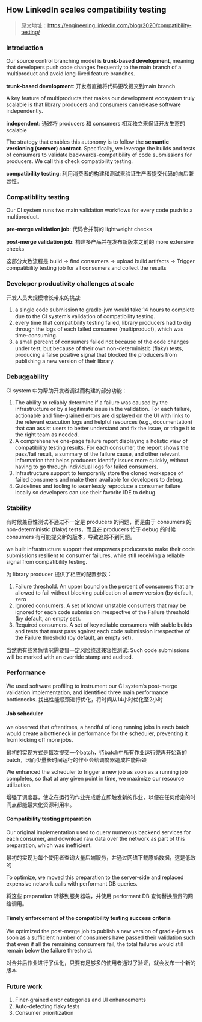 ## How LinkedIn scales compatibility testing
> 原文地址：<https://engineering.linkedin.com/blog/2020/compatibility-testing/>

### Introduction

Our source control branching model is **trunk-based development**, meaning that developers push code changes frequently to the main branch of a multiproduct and avoid long-lived feature branches. 

**trunk-based development**: 开发者直接将代码更改提交到main branch

A key feature of multiproducts that makes our development ecosystem truly scalable is that library producers and consumers can release software independently. 

**independent**: 通过将 producers 和 consumers 相互独立来保证开发生态的 scalable

The strategy that enables this autonomy is to follow the **semantic versioning (semver) contract**. Specifically, we leverage the builds and tests of consumers to validate backwards-compatibility of code submissions for producers. We call this check compatibility testing.

**compatibility testing**: 利用消费者的构建和测试来验证生产者提交代码的向后兼容性。

### Compatibility testing

Our CI system runs two main validation workflows for every code push to a multiproduct.

**pre-merge validation job**: 代码合并前的 lightweight checks

**post-merge validation job**: 构建多产品并在发布新版本之前的 more extensive checks

这部分大致流程是 build -> find consumers -> upload build artifacts -> Trigger compatibility testing job for all consumers and collect the results

### Developer productivity challenges at scale

开发人员大规模增长带来的挑战:
1.  a single code submission to gradle-jvm would take 14 hours to complete due to the CI system’s validation of compatibility testing.
2.  every time that compatibility testing failed, library producers had to dig through the logs of each failed consumer (multiproduct), which was time-consuming.
3.  a small percent of consumers failed not because of the code changes under test, but because of their own non-deterministic (flaky) tests, producing a false positive signal that blocked the producers from publishing a new version of their library.

### Debuggability
CI system 中为帮助开发者调试而构建的部分功能：

1. The ability to reliably determine if a failure was caused by the infrastructure or by a legitimate issue in the validation. For each failure, actionable and fine-grained errors are displayed on the UI with links to the relevant execution logs and helpful resources (e.g., documentation) that can assist users to better understand and fix the issue, or triage it to the right team as needed.
2. A comprehensive one-page failure report displaying a holistic view of compatibility testing results. For each consumer, the report shows the pass/fail result, a summary of the failure cause, and other relevant information that helps producers identify issues more quickly, without having to go through individual logs for failed consumers.
3. Infrastructure support to temporarily store the cloned workspace of failed consumers and make them available for developers to debug.
4. Guidelines and tooling to seamlessly reproduce a consumer failure locally so developers can use their favorite IDE to debug.

### Stability

有时候兼容性测试不通过不一定是 producers 的问题，而是由于 consumers 的 non-deterministic (flaky) tests，而且在 producers 忙于 debug 的时候 consumers 有可能提交新的版本，导致追踪不到问题。

we built infrastructure support that empowers producers to make their code submissions resilient to consumer failures, while still receiving a reliable signal from compatibility testing.

为 library producer 提供了相应的配置参数：
1. Failure threshold. An upper bound on the percent of consumers that are allowed to fail without blocking publication of a new version (by default, zero
2. Ignored consumers. A set of known unstable consumers that may be ignored for each code submission irrespective of the Failure threshold (by default, an empty set).
3. Required consumers. A set of key reliable consumers with stable builds and tests that must pass against each code submission irrespective of the Failure threshold (by default, an empty set).

当然也有些紧急情况需要冒一定风险绕过兼容性测试:
Such code submissions will be marked with an override stamp and audited.

### Performance
We used software profiling to instrument our CI system’s post-merge validation implementation, and identified three main performance bottlenecks.
找出性能瓶颈进行优化，将时间从14小时优化至2小时

#### Job scheduler
we observed that oftentimes, a handful of long running jobs in each batch would create a bottleneck in performance for the scheduler, preventing it from kicking off more jobs.

最初的实现方式是每次提交一个batch，待batch中所有作业运行完再开始新的batch，因而少量长时间运行的作业会给调度器造成性能瓶颈

We enhanced the scheduler to trigger a new job as soon as a running job completes, so that at any given point in time, we maximize our resource utilization.

增强了调度器，使之在运行的作业完成后立即触发新的作业，以便在任何给定的时间点都能最大化资源利用率。

#### Compatibility testing preparation

Our original implementation used to query numerous backend services for each consumer, and download raw data over the network as part of this preparation, which was inefficient.

最初的实现为每个使用者查询大量后端服务，并通过网络下载原始数据，这是低效的

To optimize, we moved this preparation to the server-side and replaced expensive network calls with performant DB queries. 

将这些 preparation 转移到服务器端，并使用 performant DB 查询替换昂贵的网络调用。

#### Timely enforcement of the compatibility testing success criteria

We optimized the post-merge job to publish a new version of gradle-jvm as soon as a sufficient number of consumers have passed their validation such that even if all the remaining consumers fail, the total failures would still remain below the failure threshold.

对合并后作业进行了优化，只要有足够多的使用者通过了验证，就会发布一个新的版本

### Future work
1. Finer-grained error categories and UI enhancements
2. Auto-detecting flaky tests
3. Consumer prioritization